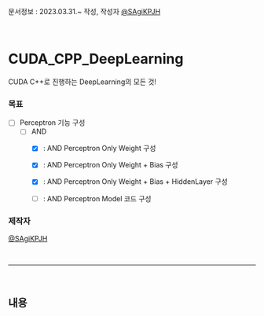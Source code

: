 문서정보 : 2023.03.31.~ 작성, 작성자 [@SAgiKPJH](https://github.com/SAgiKPJH)

<br>

# CUDA_CPP_DeepLearning
CUDA C++로 진행하는 DeepLearning의 모든 것!

### 목표

- [ ] Perceptron 기능 구성
  - [ ] AND
    - [x] : AND Perceptron Only Weight 구성
    - [x] : AND Perceptron Only Weight + Bias 구성
    - [x] : AND Perceptron Only Weight + Bias + HiddenLayer 구성
    - [ ] : AND Perceptron Model 코드 구성


### 제작자
[@SAgiKPJH](https://github.com/SAgiKPJH)

<br>

---

<br>

## 내용

